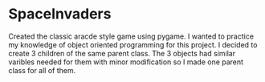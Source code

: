 # SpaceInvaders

Created the classic aracde style game using pygame. I wanted to practice my knowledge of object oriented programming for this project. I decided to create 3 children of the same parent class. The 3 objects had similar varibles needed for them with minor modification so I made one parent class for all of them. 
